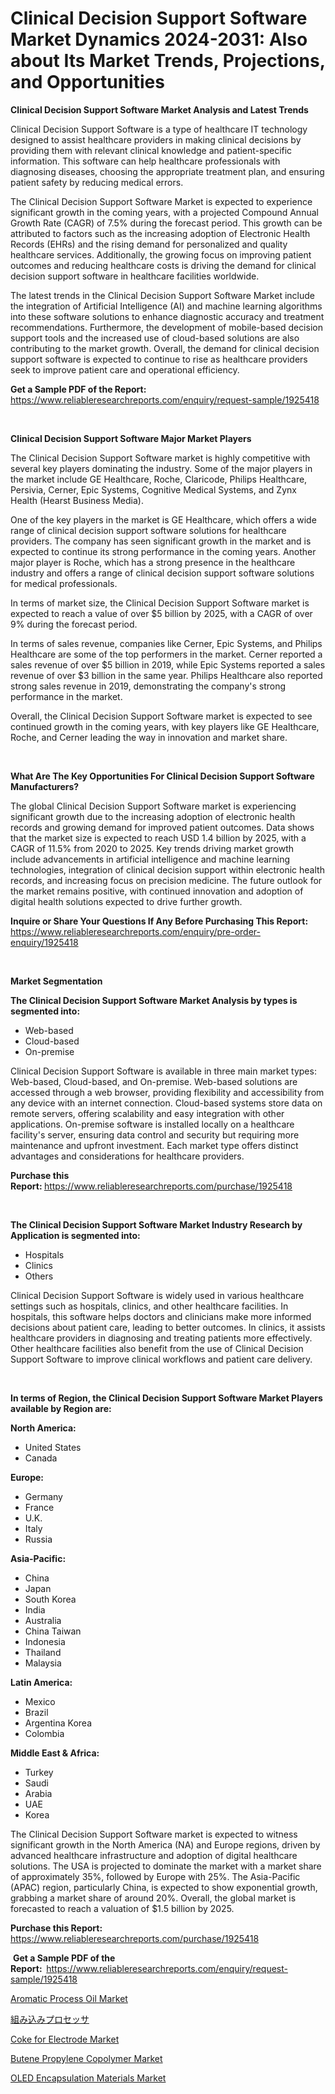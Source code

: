 <p><h1>Clinical Decision Support Software Market Dynamics 2024-2031: Also about Its Market Trends, Projections, and Opportunities</h1></p><p><strong>Clinical Decision Support Software Market Analysis and Latest Trends</strong></p>
<p><p>Clinical Decision Support Software is a type of healthcare IT technology designed to assist healthcare providers in making clinical decisions by providing them with relevant clinical knowledge and patient-specific information. This software can help healthcare professionals with diagnosing diseases, choosing the appropriate treatment plan, and ensuring patient safety by reducing medical errors.</p><p>The Clinical Decision Support Software Market is expected to experience significant growth in the coming years, with a projected Compound Annual Growth Rate (CAGR) of 7.5% during the forecast period. This growth can be attributed to factors such as the increasing adoption of Electronic Health Records (EHRs) and the rising demand for personalized and quality healthcare services. Additionally, the growing focus on improving patient outcomes and reducing healthcare costs is driving the demand for clinical decision support software in healthcare facilities worldwide.</p><p>The latest trends in the Clinical Decision Support Software Market include the integration of Artificial Intelligence (AI) and machine learning algorithms into these software solutions to enhance diagnostic accuracy and treatment recommendations. Furthermore, the development of mobile-based decision support tools and the increased use of cloud-based solutions are also contributing to the market growth. Overall, the demand for clinical decision support software is expected to continue to rise as healthcare providers seek to improve patient care and operational efficiency.</p></p>
<p><strong>Get a Sample PDF of the Report:&nbsp;</strong> <a href="https://www.reliableresearchreports.com/enquiry/request-sample/1925418">https://www.reliableresearchreports.com/enquiry/request-sample/1925418</a></p>
<p>&nbsp;</p>
<p><strong>Clinical Decision Support Software Major Market Players</strong></p>
<p><p>The Clinical Decision Support Software market is highly competitive with several key players dominating the industry. Some of the major players in the market include GE Healthcare, Roche, Claricode, Philips Healthcare, Persivia, Cerner, Epic Systems, Cognitive Medical Systems, and Zynx Health (Hearst Business Media).</p><p>One of the key players in the market is GE Healthcare, which offers a wide range of clinical decision support software solutions for healthcare providers. The company has seen significant growth in the market and is expected to continue its strong performance in the coming years. Another major player is Roche, which has a strong presence in the healthcare industry and offers a range of clinical decision support software solutions for medical professionals.</p><p>In terms of market size, the Clinical Decision Support Software market is expected to reach a value of over $5 billion by 2025, with a CAGR of over 9% during the forecast period. </p><p>In terms of sales revenue, companies like Cerner, Epic Systems, and Philips Healthcare are some of the top performers in the market. Cerner reported a sales revenue of over $5 billion in 2019, while Epic Systems reported a sales revenue of over $3 billion in the same year. Philips Healthcare also reported strong sales revenue in 2019, demonstrating the company's strong performance in the market.</p><p>Overall, the Clinical Decision Support Software market is expected to see continued growth in the coming years, with key players like GE Healthcare, Roche, and Cerner leading the way in innovation and market share.</p></p>
<p>&nbsp;</p>
<p><strong>What Are The Key Opportunities For Clinical Decision Support Software Manufacturers?</strong></p>
<p><p>The global Clinical Decision Support Software market is experiencing significant growth due to the increasing adoption of electronic health records and growing demand for improved patient outcomes. Data shows that the market size is expected to reach USD 1.4 billion by 2025, with a CAGR of 11.5% from 2020 to 2025. Key trends driving market growth include advancements in artificial intelligence and machine learning technologies, integration of clinical decision support within electronic health records, and increasing focus on precision medicine. The future outlook for the market remains positive, with continued innovation and adoption of digital health solutions expected to drive further growth.</p></p>
<p><strong>Inquire or Share Your Questions If Any Before Purchasing This Report:</strong> <a href="https://www.reliableresearchreports.com/enquiry/pre-order-enquiry/1925418">https://www.reliableresearchreports.com/enquiry/pre-order-enquiry/1925418</a></p>
<p>&nbsp;</p>
<p><strong>Market Segmentation</strong></p>
<p><strong>The Clinical Decision Support Software Market Analysis by types is segmented into:</strong></p>
<p><ul><li>Web-based</li><li>Cloud-based</li><li>On-premise</li></ul></p>
<p><p>Clinical Decision Support Software is available in three main market types: Web-based, Cloud-based, and On-premise. Web-based solutions are accessed through a web browser, providing flexibility and accessibility from any device with an internet connection. Cloud-based systems store data on remote servers, offering scalability and easy integration with other applications. On-premise software is installed locally on a healthcare facility's server, ensuring data control and security but requiring more maintenance and upfront investment. Each market type offers distinct advantages and considerations for healthcare providers.</p></p>
<p><strong>Purchase this Report:&nbsp;</strong><a href="https://www.reliableresearchreports.com/purchase/1925418">https://www.reliableresearchreports.com/purchase/1925418</a></p>
<p>&nbsp;</p>
<p><strong>The Clinical Decision Support Software Market Industry Research by Application is segmented into:</strong></p>
<p><ul><li>Hospitals</li><li>Clinics</li><li>Others</li></ul></p>
<p><p>Clinical Decision Support Software is widely used in various healthcare settings such as hospitals, clinics, and other healthcare facilities. In hospitals, this software helps doctors and clinicians make more informed decisions about patient care, leading to better outcomes. In clinics, it assists healthcare providers in diagnosing and treating patients more effectively. Other healthcare facilities also benefit from the use of Clinical Decision Support Software to improve clinical workflows and patient care delivery.</p></p>
<p>&nbsp;</p>
<p><strong>In terms of Region, the Clinical Decision Support Software Market Players available by Region are:</strong></p>
<p>
    <p> <strong> North America: </strong>
        <ul>
            <li>United States</li>
            <li>Canada</li>
        </ul>
        </p> 
    <p> <strong> Europe: </strong>
        <ul>
            <li>Germany</li>
            <li>France</li>
            <li>U.K.</li>
            <li>Italy</li>
            <li>Russia</li>
        </ul>
        </p> 
    <p> <strong> Asia-Pacific: </strong>
        <ul>
            <li>China</li>
            <li>Japan</li>
            <li>South Korea</li>
            <li>India</li>
            <li>Australia</li>
            <li>China Taiwan</li>
            <li>Indonesia</li>
            <li>Thailand</li>
            <li>Malaysia</li>
        </ul>
        </p> 
    <p> <strong> Latin America: </strong>
        <ul>
            <li>Mexico</li>
            <li>Brazil</li>
            <li>Argentina Korea</li>
            <li>Colombia</li>
        </ul>
        </p> 
    <p> <strong> Middle East & Africa: </strong>
        <ul>
            <li>Turkey</li>
            <li>Saudi</li>
            <li>Arabia</li>
            <li>UAE</li>
            <li>Korea</li>
        </ul>
    </p>
    </p>
<p><p>The Clinical Decision Support Software market is expected to witness significant growth in the North America (NA) and Europe regions, driven by advanced healthcare infrastructure and adoption of digital healthcare solutions. The USA is projected to dominate the market with a market share of approximately 35%, followed by Europe with 25%. The Asia-Pacific (APAC) region, particularly China, is expected to show exponential growth, grabbing a market share of around 20%. Overall, the global market is forecasted to reach a valuation of $1.5 billion by 2025.</p></p>
<p><strong>Purchase this Report: </strong><a href="https://www.reliableresearchreports.com/purchase/1925418">https://www.reliableresearchreports.com/purchase/1925418</a></p>
<p>&nbsp;<strong>Get a Sample PDF of the Report:&nbsp;&nbsp;</strong><a href="https://www.reliableresearchreports.com/enquiry/request-sample/1925418">https://www.reliableresearchreports.com/enquiry/request-sample/1925418</a></p>
<p><strong></strong></p>
<p><p><a href="https://view.publitas.com/reportprime-1/aromatic-process-oil-market-with-the-goal-of-estimating-the-market-size-and-future-growth-potential-of-various-market-segments-based-on-component-applications-end-user-and-region/">Aromatic Process Oil Market</a></p><p><a href="https://medium.com/@ebonyhane1955/%E7%B5%84%E3%81%BF%E8%BE%BC%E3%81%BF%E3%83%97%E3%83%AD%E3%82%BB%E3%83%83%E3%82%B5%E5%B8%82%E5%A0%B4-2031%E5%B9%B4%E3%81%BE%E3%81%A7%E3%81%AE%E3%83%88%E3%83%AC%E3%83%B3%E3%83%89-%E4%BA%88%E6%B8%AC-%E7%AB%B6%E5%90%88%E5%88%86%E6%9E%90-bec869736caa">組み込みプロセッサ</a></p><p><a href="https://lydian-appliance-61d.notion.site/Coke-for-Electrode-Market-Centers-on-Aspects-such-as-Market-Growth-Market-Share-Market-Opportunity-bc9680ef2a8747479bf830f9c05b48dc">Coke for Electrode Market</a></p><p><a href="https://summer-dogwood-3e9.notion.site/Butene-Propylene-Copolymer-Market-Dynamics-2024-2031-Also-about-Its-Market-Trends-Projections-and-04e4c6e210194b91bca22fb1b8fb51d4">Butene Propylene Copolymer Market</a></p><p><a href="https://github.com/sonuprakash1/Market-Research-Report-List-1/blob/main/oled-encapsulation-materials-market.md">OLED Encapsulation Materials Market</a></p></p>
